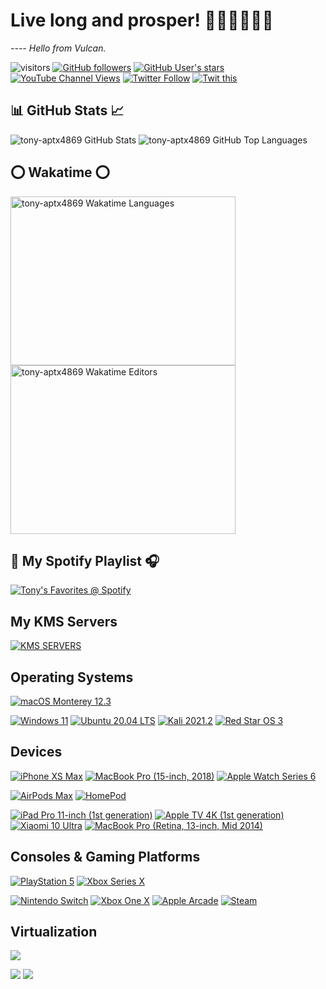 # Live long and prosper! 🖖🏻🖖🏻🖖🏻
*---- Hello from Vulcan.*

![visitors](https://visitor-badge.laobi.icu/badge?page_id=tony-aptx4869.readme)
[![GitHub followers](https://img.shields.io/github/followers/tony-aptx4869?style=social)](https://github.com/tony-aptx4869?tab=followers)
[![GitHub User's stars](https://img.shields.io/github/stars/tony-aptx4869?affiliations=OWNER%2CCOLLABORATOR%2CORGANIZATION_MEMBER&style=social)](https://github.com/tony-aptx4869)
[![YouTube Channel Views](https://img.shields.io/youtube/channel/views/UCdxkMbirTsG0G63x3QUU8rg?style=social)](https://www.youtube.com/channel/UCdxkMbirTsG0G63x3QUU8rg)
[![Twitter Follow](https://img.shields.io/twitter/follow/tonychang1069?style=social)](https://twitter.com/tonychang1069)
[![Twit this](https://img.shields.io/twitter/url?style=social&url=https%3A%2F%2Fgithub.com%2Ftony-aptx4869)](http://twitter.com/share?url=https%3A%2F%2Fgithub.com%2Ftony-aptx4869&text=%E5%A4%A7%E7%88%B7%EF%BC%8C%E8%BF%87%E6%9D%A5%E7%8E%A9%E5%91%80%EF%BC%81%E5%95%BE%E5%92%AA%7E%20Come%20and%20have%20fun!%20Chyumi%7E)

## 📊 GitHub Stats 📈

![tony-aptx4869 GitHub Stats](https://github-readme-stats.vercel.app/api?username=tony-aptx4869&count_private=true&show_icons=true)
![tony-aptx4869 GitHub Top Languages](https://github-readme-stats.vercel.app/api/top-langs/?username=tony-aptx4869&layout=compact)

## ⭕️ Wakatime ⭕️

<a href="https://wakatime.com/share/@tony_aptx4869/d622dd7a-056d-457c-967f-369fba8e4a97.svg" target="_blank"><img src="https://wakatime.com/share/@tony_aptx4869/d622dd7a-056d-457c-967f-369fba8e4a97.svg" width = "360" height = "270" alt="tony-aptx4869 Wakatime Languages" /></a> <a href="https://wakatime.com/share/@tony_aptx4869/64673d9a-0ecb-4c11-bdb9-94eabf21639f.svg" target="_blank"><img src="https://wakatime.com/share/@tony_aptx4869/64673d9a-0ecb-4c11-bdb9-94eabf21639f.svg" width = "360" height = "270" alt="tony-aptx4869 Wakatime Editors" /></a>

## 🎵 My Spotify Playlist 🎧

[![Tony's Favorites @ Spotify](https://img.shields.io/badge/Tony%27s%20Favorites%20%40%20Spotify-1ed760?style=for-the-badge&logo=spotify&logoColor=ffffff)](https://open.spotify.com/playlist/0J4ZW3WO1dCHxMg1DRJtB7?si=a73e064196944c49)

## My KMS Servers

[![KMS SERVERS](https://img.shields.io/badge/KMS%20Servers-0078d7?style=for-the-badge&logo=microsoft&logoColor=ffffff)](./kms_servers.md)

## Operating Systems

[![macOS Monterey 12.3](https://img.shields.io/badge/macOS%20Monterey%2012.3-f0403c?style=for-the-badge&logo=apple&logoColor=ffffff)](https://www.apple.com.cn/macos)

[![Windows 11](https://img.shields.io/badge/Windows%2011-003bf9?style=flat-square&logo=windows&logoColor=ffffff)](https://www.microsoft.com/windows/windows-11)
[![Ubuntu 20.04 LTS](https://img.shields.io/badge/Ubuntu%2020.04%20LTS-5a1739?style=flat-square&logo=ubuntu&logoColor=ffffff)](https://ubuntu.com)
[![Kali 2021.2](https://img.shields.io/badge/Kali%202021.2-1f61ff?style=flat-square&logo=Kali%20Linux&logoColor=ffffff)](https://www.kali.org)
[![Red Star OS 3](https://img.shields.io/badge/Red%20Star%20OS%203-ff0000?style=flat-square&logo=Apache%20Spark&logoColor=ffffff)](https://en.wikipedia.org/wiki/Red_Star_OS)

## Devices

[![iPhone XS Max](https://img.shields.io/badge/iPhone%20XS%20Max-4ed44b?style=for-the-badge&logo=apple&logoColor=ffffff)](https://support.apple.com/kb/SP780)
[![MacBook Pro (15-inch, 2018)](https://img.shields.io/badge/MacBook%20Pro%20(15--inch%2C%202018)-353637?style=for-the-badge&logo=apple&logoColor=ffffff)](https://support.apple.com/kb/SP776)
[![Apple Watch Series 6](https://img.shields.io/badge/Apple%20Watch%20Series%206-395eb3?style=for-the-badge&logo=apple&logoColor=ffffff)](https://www.apple.com/apple-watch-series-6)

[![AirPods Max](https://img.shields.io/badge/AirPods%20Max-fa243c?style=for-the-badge&logo=apple%20music&logoColor=ffffff)](https://www.apple.com/airpods-max/)
[![HomePod](https://img.shields.io/badge/HomePod-fdee21?style=for-the-badge&logo=apple&logoColor=000000)](https://support.apple.com/kb/SP773)

[![iPad Pro 11-inch (1st generation)](https://img.shields.io/badge/iPad%20Pro%2011--inch%20(1st%20generation)-00caff?style=flat-square&logo=apple&logoColor=ffffff)](https://support.apple.com/kb/SP784)
[![Apple TV 4K (1st generation)](https://img.shields.io/badge/Apple%20TV%204K%20(1st%20generation)-07c160?style=flat-square&logo=apple&logoColor=ffffff)](https://support.apple.com/kb/SP769)
[![Xiaomi 10 Ultra](https://img.shields.io/badge/Xiaomi%2010%20Ultra-ff6900?style=flat-square&logo=xiaomi&logoColor=ffffff)](https://www.mi.com/buy/detail?product_id=12609)
[![MacBook Pro (Retina, 13-inch, Mid 2014)](https://img.shields.io/badge/MacBook%20Pro%20(Retina%2C%2013--inch%2C%20Mid%202014)-5c2d91?style=flat-square&logo=apple&logoColor=ffffff)](https://support.apple.com/kb/SP703)

## Consoles & Gaming Platforms

[![PlayStation 5](https://img.shields.io/badge/PlayStation%205-0070d1?style=for-the-badge&logo=playstation&logoColor=ffffff)](https://my.playstation.com/profile/T0nyC6an9)
[![Xbox Series X](https://img.shields.io/badge/Xbox%20Series%20X-000000?style=for-the-badge&logo=xbox&logoColor=ffffff)](https://account.xbox.com/zh-hk/profile?gamertag=T0nyC6an9)

[![Nintendo Switch](https://img.shields.io/badge/Nintendo%20Switch-e60012?style=flat-square&logo=nintendo%20switch&logoColor=ffffff)](https://www.nintendo.com/switch)
[![Xbox One X](https://img.shields.io/badge/Xbox%20One%20X-107c10?style=flat-square&logo=xbox&logoColor=ffffff)](https://account.xbox.com/zh-hk/profile?gamertag=T0nyC6an9)
[![Apple Arcade](https://img.shields.io/badge/Apple%20Arcade-ffcc33?style=flat-square&logo=apple%20arcade&logoColor=333333)](https://www.apple.com/apple-arcade)
[![Steam](https://img.shields.io/badge/Steam-1b3471?style=flat-square&logo=steam&logoColor=ffffff)](https://steamcommunity.com/id/tonychang)

## Virtualization

[![](https://img.shields.io/badge/VMWare%20vSphere%20ESXi%206.7%20U3b-60b322?style=for-the-badge&logo=vmware&logoColor=ffffff)](https://www.vmware.com/products/vsphere.html)

[![](https://img.shields.io/badge/iKuai-1d60a5?style=flat-square&logo=Wikiquote&logoColor=ffffff)](https://www.ikuai8.com)
[![](https://img.shields.io/badge/OpenWRT-4a5ce1?style=flat-square&logo=openwrt&logoColor=ffffff)](https://openwrt.org)
